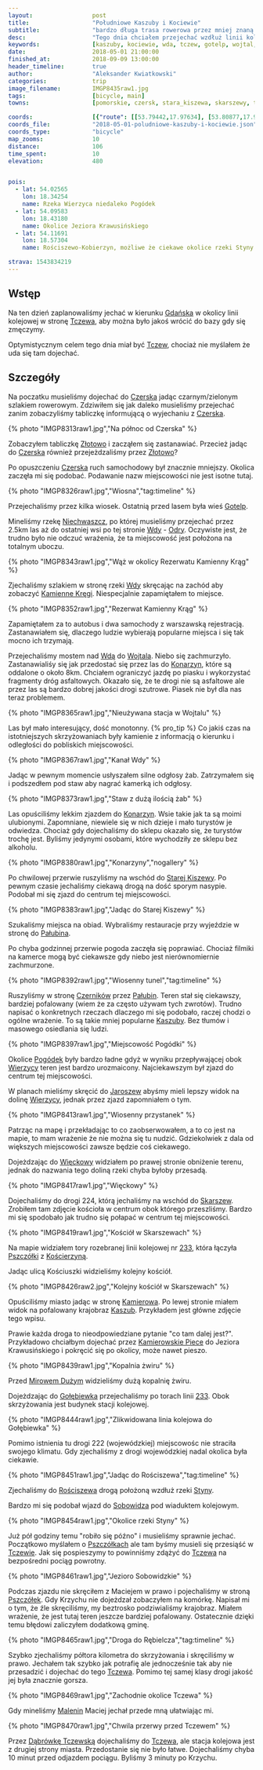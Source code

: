 ```yaml
---
layout:                 post
title:                  "Południowe Kaszuby i Kociewie"
subtitle:               "bardzo długa trasa rowerowa przez mniej znaną część Kaszub"
desc:                   "Tego dnia chciałem przejechać wzdłuż linii kolejowej do Tczewa. Nie myślałem, że uda nam się aż do samego Tczewa dojechać. Gdziekolwiek się pojedzie na Kaszubach to zawsze znajdzie się coś ciekawego."
keywords:               [kaszuby, kociewie, wda, tczew, gotelp, wojtal, konarzyny, stara kiszewa, pałubin, pogódki, wierzyca, rzeka wierzyca, skarszewy, rościszewo, styna, sobowidz]
date:                   2018-05-01 21:00:00
finished_at:            2018-09-09 13:00:00
header_timeline:        true
author:                 "Aleksander Kwiatkowski"
categories:             trip
image_filename:         IMGP8435raw1.jpg
tags:                   [bicycle, main]
towns:                  [pomorskie, czersk, stara_kiszewa, skarszewy, trabki_wielkie, pszczolki, tczew]

coords:                 [{"route": [[53.79442,17.97634], [53.80877,17.98149], [53.83876,18.01368], [53.85992,18.02492], [53.88234,18.01668], [53.89140,18.02990], [53.89529,18.00810], [53.89140,18.02973], [53.89989,18.04363], [53.89711,18.08371], [53.93730,18.08552], [53.96695,18.09067], [53.97144,18.11290], [53.98886,18.16405], [53.99531,18.21529], [54.00828,18.22551], [54.01590,18.28791], [54.02885,18.31469], [54.02512,18.32679], [54.05269,18.36876], [54.06660,18.40206], [54.06917,18.44472], [54.09555,18.46549], [54.10058,18.49390], [54.11870,18.51725], [54.12634,18.54136], [54.12126,18.54222], [54.11824,18.57123], [54.14500,18.59192], [54.13645,18.62136], [54.13203,18.65449], [54.13519,18.68745], [54.12061,18.70152], [54.11397,18.72693], [54.09771,18.73620], [54.09032,18.78366], [54.09706,18.78881]], "type": "bicycle"}]
coords_file:            "2018-05-01-poludniowe-kaszuby-i-kociewie.json"
coords_type:            "bicycle"
map_zooms:              10
distance:               106
time_spent:             10
elevation:              480


pois:
  - lat: 54.02565
    lon: 18.34254
    name: Rzeka Wierzyca niedaleko Pogódek
  - lat: 54.09583
    lon: 18.43180
    name: Okolice Jeziora Krawusińskiego
  - lat: 54.11691
    lon: 18.57304
    name: Rościszewo-Kobierzyn, możliwe że ciekawe okolice rzeki Styny

strava: 1543834219
---
```


[wiki-gdansk]: https://pl.wikipedia.org/wiki/Gda%C5%84sk
[wiki-tczew]: https://pl.wikipedia.org/wiki/Tczew
[wiki-czersk]: https://pl.wikipedia.org/wiki/Czersk
[wiki-gotelp]: https://pl.wikipedia.org/wiki/Gotelp
[wiki-niechwaszcz-rzeka]: https://pl.wikipedia.org/wiki/Niechwaszcz
[wiki-odry]: https://pl.wikipedia.org/wiki/Odry_(wie%C5%9B_w_wojew%C3%B3dztwie_pomorskim)
[wiki-wda]: https://pl.wikipedia.org/wiki/Wda_(rzeka)
[wiki-kamienne-kregi-rezerwat]: https://pl.wikipedia.org/wiki/Rezerwat_przyrody_Kr%C4%99gi_Kamienne_(wojew%C3%B3dztwo_pomorskie)
[wiki-wojtal]: https://pl.wikipedia.org/wiki/Wojtal_(wie%C5%9B_w_wojew%C3%B3dztwie_pomorskim)
[wiki-konarzyny]: https://pl.wikipedia.org/wiki/Konarzyny_(powiat_ko%C5%9Bcierski)
[wiki-stara-kiszewa]: https://pl.wikipedia.org/wiki/Stara_Kiszewa
[wiki-palubin]: https://pl.wikipedia.org/wiki/Pa%C5%82ubin
[wiki-czerniki]: https://pl.wikipedia.org/wiki/Czerniki_(wojew%C3%B3dztwo_pomorskie)
[wiki-kaszuby]: https://pl.wikipedia.org/wiki/Kaszuby
[wiki-pogodki]: https://pl.wikipedia.org/wiki/Pog%C3%B3dki
[wiki-wierzyca-rzeka]: https://pl.wikipedia.org/wiki/Wierzyca
[wiki-jaroszewy]: https://pl.wikipedia.org/wiki/Jaroszewy
[wiki-wieckowy]: https://pl.wikipedia.org/wiki/Wi%C4%99ckowy
[wiki-skarszewy]: https://pl.wikipedia.org/wiki/Skarszewy
[wiki-pszczolki]: https://pl.wikipedia.org/wiki/Pszcz%C3%B3%C5%82ki_(wojew%C3%B3dztwo_pomorskie)
[wiki-koscierzyna]: https://pl.wikipedia.org/wiki/Ko%C5%9Bcierzyna
[wiki-kamierowo]: https://pl.wikipedia.org/wiki/Kamierowo
[wiki-kamierowskie-piece]: https://pl.wikipedia.org/wiki/Kamierowskie_Piece
[wiki-mirowo-duze]: https://pl.wikipedia.org/wiki/Mirowo_Du%C5%BCe
[wiki-golebiewko]: https://pl.wikipedia.org/wiki/Go%C5%82%C4%99biewko_(wojew%C3%B3dztwo_pomorskie)
[wiki-rosciszewo]: https://pl.wikipedia.org/wiki/Ro%C5%9Bciszewo_(wojew%C3%B3dztwo_pomorskie)
[wiki-styna-rzeka]: https://pl.wikipedia.org/wiki/Styna
[wiki-sobowidz]: https://pl.wikipedia.org/wiki/Sobowidz
[wiki-malenin]: https://pl.wikipedia.org/wiki/Malenin_(wojew%C3%B3dztwo_pomorskie)
[wiki-dabrowka-tczewska]: https://pl.wikipedia.org/wiki/D%C4%85br%C3%B3wka_Tczewska
[wiki-zlotowo]: https://pl.wikipedia.org/wiki/Z%C5%82otowo_(powiat_chojnicki)
[wiki-linia-233]: https://pl.wikipedia.org/wiki/Linia_kolejowa_nr_233


## Wstęp

Na ten dzień zaplanowaliśmy jechać w kierunku [Gdańska][wiki-gdansk] w okolicy
linii kolejowej w stronę [Tczewa][wiki-tczew], aby można było jakoś wrócić do bazy
gdy się zmęczymy.

Optymistycznym celem tego dnia miał być [Tczew][wiki-tczew], chociaż nie myślałem
że uda się tam dojechać.

## Szczegóły

Na poczatku musieliśmy dojechać do [Czerska][wiki-czersk] jadąc
czarnym/zielonym szlakiem rowerowym. Zdziwiłem się
jak daleko musieliśmy przejechać zanim zobaczyliśmy tabliczkę informującą o
wyjechaniu z [Czerska][wiki-czersk].

{% photo "IMGP8313raw1.jpg","Na północ od Czerska" %}

Zobaczyłem tabliczkę [Złotowo][wiki-zlotowo] i zacząłem się zastanawiać.
Przecież jadąc do [Czerska][wiki-czersk] również przejeżdzaliśmy przez
[Złotowo][wiki-zlotowo]?

Po opuszczeniu [Czerska][wiki-czersk] ruch samochodowy był znacznie mniejszy.
Okolica zaczęła mi się podobać. Podawanie nazw miejscowości nie jest isotne tutaj.

{% photo "IMGP8326raw1.jpg","Wiosna","tag:timeline" %}

Przejechaliśmy przez kilka wiosek. Ostatnią przed lasem była wieś
[Gotelp][wiki-gotelp].

Mineliśmy rzekę [Niechwaszcz][wiki-niechwaszcz-rzeka], po której musieliśmy
przejechać przez 2.5km las aż do ostatniej
wsi po tej stronie [Wdy][wiki-wda] - [Odry][wiki-odry].
Oczywiste jest, że trudno było nie odczuć wrażenia, że
ta miejscowość jest położona na totalnym uboczu.

{% photo "IMGP8343raw1.jpg","Wąż w okolicy Rezerwatu Kamienny Krąg" %}

Zjechaliśmy szlakiem w stronę rzeki [Wdy][wiki-wda] skręcając na zachód
aby zobaczyć [Kamienne Kręgi][wiki-kamienne-kregi-rezerwat]. Niespecjalnie
zapamiętałem to miejsce.

{% photo "IMGP8352raw1.jpg","Rezerwat Kamienny Krąg" %}

Zapamiętałem za to autobus i dwa samochody z
warszawską rejestracją. Zastanawiałem się, dlaczego ludzie wybierają
popularne miejsca i się tak mocno ich trzymają.

Przejechaliśmy mostem nad [Wdą][wiki-wda] do [Wojtala][wiki-wojtal].
Niebo się zachmurzyło. Zastanawialiśy się jak przedostać się przez las do
[Konarzyn][wiki-konarzyny], które są oddalone o około 8km. Chciałem ograniczyć
jazdę po piasku i wykorzystać fragmenty dróg asfaltowych. Okazało się,
że te drogi nie są asfaltowe ale przez las są bardzo dobrej jakości drogi
szutrowe. Piasek nie był dla nas teraz problemem.

{% photo "IMGP8365raw1.jpg","Nieużywana stacja w Wojtalu" %}

Las był mało interesujący, dość monotonny.
{% pro_tip %} Co jakiś czas na istotniejszych skrzyżowaniach
były kamienie z informacją o kierunku i odległości do pobliskich miejscowości.

{% photo "IMGP8367raw1.jpg","Kanał Wdy" %}

Jadąc w pewnym momencie usłyszałem silne odgłosy żab.
Zatrzymałem się i podszedłem pod staw aby nagrać kamerką ich odgłosy.

{% photo "IMGP8373raw1.jpg","Staw z dużą ilością żab" %}

Las opuściliśmy lekkim zjazdem do [Konarzyn][wiki-konarzyny]. Wsie takie jak ta
są moimi ulubionymi. Zapomniane, niewiele się w nich dzieje i
mało turystów je odwiedza.
Chociaż
gdy dojechaliśmy do sklepu okazało się, że turystów trochę jest. Byliśmy
jedynymi osobami, które wychodziły ze sklepu bez alkoholu.

{% photo "IMGP8380raw1.jpg","Konarzyny","nogallery" %}

Po chwilowej przerwie ruszyliśmy na wschód do [Starej Kiszewy][wiki-stara-kiszewa].
Po pewnym czasie jechaliśmy ciekawą drogą na dość sporym nasypie.
Podobał mi się zjazd do centrum tej miejscowości.

{% photo "IMGP8383raw1.jpg","Jadąc do Starej Kiszewy" %}

Szukaliśmy miejsca na obiad. Wybraliśmy restauracje przy wyjeździe w
stronę do [Pałubina][wiki-palubin].

Po chyba godzinnej przerwie pogoda zaczęła się poprawiać. Chociaż filmiki na
kamerce mogą być ciekawsze gdy niebo jest nierównomiernie zachmurzone.

{% photo "IMGP8392raw1.jpg","Wiosenny tunel","tag:timeline" %}

Ruszyliśmy w stronę [Czerników][wiki-czerniki] przez [Pałubin][wiki-palubin].
Teren stał się ciekawszy, bardziej pofalowany (wiem że za często używam
tych zwrotów).
Trudno napisać o konkretnych rzeczach dlaczego mi się podobało, raczej chodzi
o ogólne wrażenie. To są takie mniej popularne [Kaszuby][wiki-kaszuby].
Bez tłumów i masowego osiedlania się ludzi.

{% photo "IMGP8397raw1.jpg","Miejscowość Pogódki" %}

Okolice [Pogódek][wiki-pogodki] były bardzo ładne gdyż w wyniku przepływającej obok
[Wierzycy][wiki-wierzyca-rzeka] teren jest bardzo urozmaicony. Najciekawszym
był zjazd do centrum tej miejscowości.

W planach mieliśmy skręcić do [Jaroszew][wiki-jaroszewy] abyśmy mieli lepszy widok na
dolinę [Wierzycy][wiki-wierzyca-rzeka], jednak przez zjazd zapomniałem o tym.

{% photo "IMGP8413raw1.jpg","Wiosenny przystanek" %}

Patrząc na mapę i przekładając to co zaobserwowałem, a to co jest na mapie, to
mam wrażenie że nie można się tu nudzić. Gdziekolwiek z dala od większych
miejscowości zawsze będzie coś ciekawego.

Dojeżdzając do [Więckowy][wiki-wieckowy] widziałem po prawej stronie obniżenie
terenu, jednak do nazwania tego doliną rzeki chyba byłoby przesadą.

{% photo "IMGP8417raw1.jpg","Więckowy" %}

Dojechaliśmy do drogi 224, którą jechaliśmy na wschód do [Skarszew][wiki-skarszewy].
Zrobiłem tam zdjęcie kościoła w centrum obok którego przeszliśmy.
Bardzo mi się spodobało jak trudno się połapać w centrum tej miejscowości.

{% photo "IMGP8419raw1.jpg","Kościół w Skarszewach" %}

Na mapie widziałem tory rozebranej linii kolejowej nr [233][wiki-linia-233],
która łączyła [Pszczółki][wiki-pszczolki] z [Kościerzyną][wiki-koscierzyna].

Jadąc ulicą Kościuszki widzieliśmy kolejny kościół.

{% photo "IMGP8426raw2.jpg","Kolejny kościół w Skarszewach" %}

Opuściliśmy miasto jadąc w stronę [Kamierowa][wiki-kamierowo]. Po lewej stronie
miałem widok na pofalowany krajobraz [Kaszub][wiki-kaszuby].
Przykładem jest główne zdjęcie tego wpisu.

Prawie każda droga to nieodpowiedziane
pytanie "co tam dalej jest?". Przykładowo chciałbym
dojechać przez [Kamierowskie Piece][wiki-kamierowskie-piece] do
Jeziora Krawusińskiego i pokręcić się po okolicy, może nawet pieszo.

{% photo "IMGP8439raw1.jpg","Kopalnia żwiru" %}

Przed [Mirowem Dużym][wiki-mirowo-duze] widzieliśmy dużą kopalnię żwiru.

Dojeżdzając do [Gołębiewka][wiki-golebiewko] przejechaliśmy po torach
linii [233][wiki-linia-233]. Obok skrzyżowania jest budynek stacji kolejowej.

{% photo "IMGP8444raw1.jpg","Zlikwidowana linia kolejowa do Gołębiewka" %}

Pomimo istnienia tu drogi 222 (wojewódzkiej) miejscowośc nie straciła
swojego klimatu. Gdy zjechaliśmy z drogi wojewódzkiej
nadal okolica była ciekawie.

{% photo "IMGP8451raw1.jpg","Jadąc do Rościszewa","tag:timeline" %}

Zjechaliśmy do [Rościszewa][wiki-rosciszewo] drogą położoną wzdłuż rzeki
[Styny][wiki-styna-rzeka].

Bardzo mi się podobał wjazd do [Sobowidza][wiki-sobowidz] pod wiaduktem kolejowym.

{% photo "IMGP8454raw1.jpg","Okolice rzeki Styny" %}

Już pół godziny temu "robiło się późno" i musieliśmy sprawnie jechać.
Początkowo myślałem o [Pszczółkach][wiki-pszczolki] ale tam byśmy musieli
się przesiąść w [Tczewie][wiki-tczew].
Jak się pospieszymy to powinniśmy zdążyć do [Tczewa][wiki-tczew] na
bezpośredni pociąg powrotny.

{% photo "IMGP8461raw1.jpg","Jezioro Sobowidzkie" %}

Podczas zjazdu nie skręciłem z Maciejem w prawo i pojechaliśmy w stroną
[Pszczółek][wiki-pszczolki]. Gdy Krzychu nie dojeżdzał zobaczyłem na komórkę.
Napisał mi o tym, że źle skręciliśmy, my beztrosko
podziwialiśmy krajobraz. Miałem wrażenie, że jest tutaj
teren jeszcze bardziej pofalowany.
Ostatecznie dzięki temu błędowi zaliczyłem dodatkową gminę.

{% photo "IMGP8465raw1.jpg","Droga do Rębielcza","tag:timeline" %}

Szybko zjechaliśmy półtora kilometra do skrzyżowania i skręciliśmy
w prawo. Jechałem tak szybko jak
potrafię ale jednocześnie tak aby nie przesadzić
i dojechać do tego [Tczewa][wiki-tczew].
Pomimo tej samej klasy drogi jakość jej była znacznie gorsza.

{% photo "IMGP8469raw1.jpg","Zachodnie okolice Tczewa" %}

Gdy mineliśmy [Malenin][wiki-malenin] Maciej jechał przede mną ułatwiając mi.

{% photo "IMGP8470raw1.jpg","Chwila przerwy przed Tczewem" %}

Przez [Dąbrówkę Tczewską][wiki-dabrowka-tczewska] dojechaliśmy do [Tczewa][wiki-tczew],
ale stacja kolejowa jest z drugiej strony miasta. Przedostanie się nie było łatwe.
Dojechaliśmy chyba 10 minut przed odjazdem pociągu. Byliśmy 3 minuty po Krzychu.
